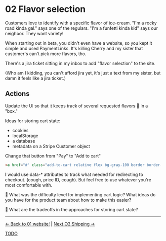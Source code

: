 # 02 Flavor selection

Customers love to identify with a specific flavor of ice-cream. "I'm a rocky
road kinda gal." says one of the regulars. "I'm a funfetti kinda kid" says our
neighbor. They want variety!

When starting out in beta, you didn't even have a website, so you kept it simple
and used PaymentLinks. It's killing Cherry and my sister that customer's can't
pick more flavors, tho.

There's a jira ticket sitting in my inbox to add "flavor selection" to the site.

(Who am I kidding, you can't afford jira yet, it's just a text from my
sister, but damn it feels like a jira ticket.)


## Actions

Update the UI so that it keeps track of several requested flavors 🍨 in a "box."

Ideas for storing cart state:

* cookies
* localStorage
* a database
* metadata on a Stripe Customer object

Change that button from "Pay" to "Add to cart"

```html
<a href="#" class="add-to-cart relative flex bg-gray-100 border border-transparent rounded-md py-2 px-8 items-center justify-center text-sm font-medium text-gray-900 hover:bg-gray-200">Add to cart</a>
```

I would use data-* attributes to track what needed for redirecting to checkout.
(cough, price ID, cough). But feel free to use whatever you're most comfortable
with.


🧠 What was the difficulty level for implementing cart logic? What ideas do you
have for the product team about how to make this easier?

🧠 What are the tradeoffs in the approaches for storing cart state?

---

[<- Back to 01 website!](./01-website.md)
|
[Next O3 Shipping ->](./03-shipping.md)

[TODO](../TODO.md)
